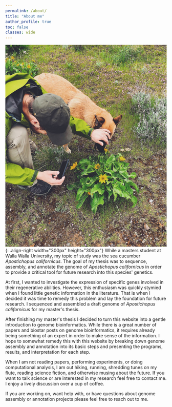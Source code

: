 ```yaml
---
permalink: /about/
title: "About me"
author_profile: true
toc: false
classes: wide
---
```



![](/assets/images/about/IMG_9855.jpg){: .align-right width="300px" height="300px"}  While a masters student at Walla Walla University, my topic of study was the sea cucumber *Apostichopus californicus*. The goal of my thesis was to sequence, assembly, and annotate the genome of *Apostichopus californicus* in order to provide a critical tool for future research into this species' genetics. 

At first, I wanted to investigate the expression of specific genes involved in their regenerative abilities. However, this enthusiasm was quickly stymied when I found little genetic information in the literature. That is when I decided it was time to remedy this problem and lay the foundation for future research. I sequenced and assembled a draft genome of *Apostichopus californicus* for my master's thesis.

After finishing my master's thesis I decided to turn this website into a gentle introduction to genome bioinformatics. While there is a great number of papers and biostar posts on genome bioinformatics, it requires already being something of an expert in order to make sense of the information. I hope to somewhat remedy this  with this website by breaking down genome assembly and annotation into its basic steps and presenting the programs, results, and interpretation for each step.  

When I am not reading papers, performing experiments, or doing computational analysis, I am out hiking, running, shredding tunes on my flute, reading science fiction, and otherwise musing about the future. If you want to talk science or are interested in my research feel free to contact me. I enjoy a lively discussion over a cup of coffee. 

If you are working on, want help with, or have questions about genome assembly or annotation projects please feel free to reach out to me.
